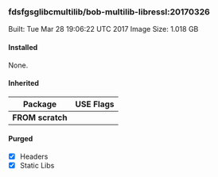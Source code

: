 ### fdsfgsglibcmultilib/bob-multilib-libressl:20170326

Built: Tue Mar 28 19:06:22 UTC 2017
Image Size: 1.018 GB

#### Installed
None.
#### Inherited
Package | USE Flags
--------|----------
**FROM scratch** |
#### Purged
- [x] Headers
- [x] Static Libs
